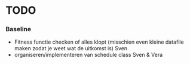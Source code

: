 # TODO

### Baseline
- Fitness functie checken of alles klopt
  (misschien even kleine datafile maken zodat
  je weet wat de uitkomst is)                           Sven
- organiseren/implementeren van schedule class          Sven & Vera
